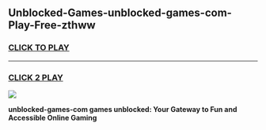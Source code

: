 
## Unblocked-Games-unblocked-games-com-Play-Free-zthww
<h3>
<a href="https://premium76.site?title=unblocked-games-com&ref=23A">CLICK TO PLAY</a></h3>
<hr>

<h3>
<a href="https://premium76.site?title=unblocked-games-com&ref=23A">CLICK 2 PLAY</a>
  
</h3>

<a href="https://premium76.site?title=unblocked-games-com&ref=23A"><img src="https://clearcache.store/games.png"></a>


**unblocked-games-com games unblocked: Your Gateway to Fun and Accessible Online Gaming**
